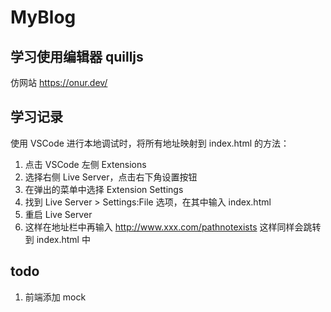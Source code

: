 # MyBlog

## 学习使用编辑器 quilljs

仿网站 https://onur.dev/

## 学习记录

使用 VSCode 进行本地调试时，将所有地址映射到 index.html 的方法：

1. 点击 VSCode 左侧 Extensions
2. 选择右侧 Live Server，点击右下角设置按钮
3. 在弹出的菜单中选择 Extension Settings
4. 找到 Live Server > Settings:File 选项，在其中输入 index.html
5. 重启 Live Server
6. 这样在地址栏中再输入 http://www.xxx.com/pathnotexists 这样同样会跳转到 index.html 中

## todo

1. 前端添加 mock
